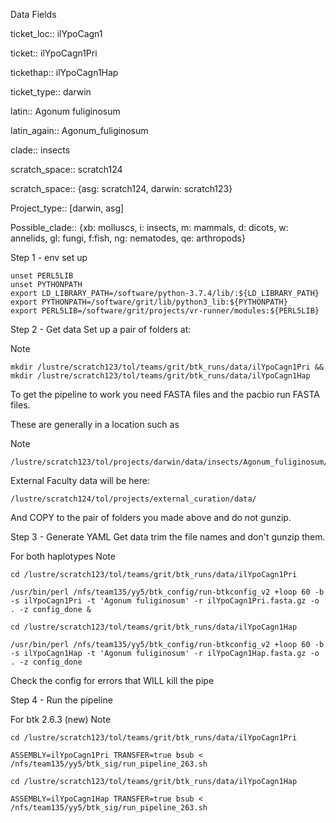Data Fields

ticket_loc:: ilYpoCagn1

ticket:: ilYpoCagn1Pri

tickethap:: ilYpoCagn1Hap

ticket_type:: darwin

latin:: Agonum fuliginosum

latin_again:: Agonum_fuliginosum

clade:: insects

scratch_space:: scratch124

scratch_space:: {asg: scratch124, darwin: scratch123}

Project_type:: [darwin, asg]

Possible_clade:: {xb: molluscs, i: insects, m: mammals, d: dicots, w: annelids, gl: fungi, f:fish, ng: nematodes, qe: arthropods}

Step 1 - env set up
```
unset PERL5LIB
unset PYTHONPATH
export LD_LIBRARY_PATH=/software/python-3.7.4/lib/:${LD_LIBRARY_PATH}
export PYTHONPATH=/software/grit/lib/python3_lib:${PYTHONPATH}
export PERL5LIB=/software/grit/projects/vr-runner/modules:${PERL5LIB}
```

Step 2 - Get data
Set up a pair of folders at:

Note
```
mkdir /lustre/scratch123/tol/teams/grit/btk_runs/data/ilYpoCagn1Pri && mkdir /lustre/scratch123/tol/teams/grit/btk_runs/data/ilYpoCagn1Hap
```

To get the pipeline to work you need FASTA files and the pacbio run FASTA files.

These are generally in a location such as

Note
```
/lustre/scratch123/tol/projects/darwin/data/insects/Agonum_fuliginosum/genomic_data/ilYpoCagn1/pacbio/fasta/
```

External Faculty data will be here:

```
/lustre/scratch124/tol/projects/external_curation/data/
```
  And COPY to the pair of folders you made above and do not gunzip.

Step 3 - Generate YAML
Get data trim the file names and don't gunzip them.

For both haplotypes
Note

```
cd /lustre/scratch123/tol/teams/grit/btk_runs/data/ilYpoCagn1Pri

/usr/bin/perl /nfs/team135/yy5/btk_config/run-btkconfig_v2 +loop 60 -b -s ilYpoCagn1Pri -t 'Agonum fuliginosum' -r ilYpoCagn1Pri.fasta.gz -o . -z config_done &

cd /lustre/scratch123/tol/teams/grit/btk_runs/data/ilYpoCagn1Hap

/usr/bin/perl /nfs/team135/yy5/btk_config/run-btkconfig_v2 +loop 60 -b -s ilYpoCagn1Hap -t 'Agonum fuliginosum' -r ilYpoCagn1Hap.fasta.gz -o . -z config_done
```

Check the config for errors that WILL kill the pipe

Step 4 - Run the pipeline

For btk 2.6.3 (new)
Note
```
cd /lustre/scratch123/tol/teams/grit/btk_runs/data/ilYpoCagn1Pri

ASSEMBLY=ilYpoCagn1Pri TRANSFER=true bsub < /nfs/team135/yy5/btk_sig/run_pipeline_263.sh

cd /lustre/scratch123/tol/teams/grit/btk_runs/data/ilYpoCagn1Hap

ASSEMBLY=ilYpoCagn1Hap TRANSFER=true bsub < /nfs/team135/yy5/btk_sig/run_pipeline_263.sh
```
